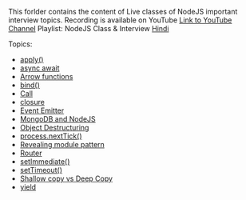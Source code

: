 This forlder contains the content of Live classes of NodeJS important interview topics.
Recording is available on YouTube
[Link to YouTube Channel](https://www.youtube.com/channel/UC0WKTSptW8OoMePQjGAubBQ?sub_confirmation=1)
Playlist: NodeJS Class & Interview [Hindi](https://www.youtube.com/watch?v=zSooc0r_6I4&list=PLIfcYFqzDXHmT0DByR0bbAFtEWfcOMShP)

Topics:

- [apply()](/nodeJS-interview-questions/individual-questions-with-example/apply.js)
- [async await](/nodeJS-interview-questions/async_await/readme.md)
- [Arrow functions](/nodeJS-interview-questions/individual-questions-with-example/Arrowfunction.js)
- [bind()](/nodeJS-interview-questions/individual-questions-with-example/bind.js)
- [Call](/nodeJS-interview-questions/individual-questions-with-example/Call.js)
- [closure](/nodeJS-interview-questions/individual-questions-with-example/closure.js)
- [Event Emitter](/nodeJS-interview-questions/event_emitter)
- [MongoDB and NodeJS](/nodeJS-interview-questions/mongodb-and-nodejs)
- [Object Destructuring](/nodeJS-interview-questions/individual-questions-with-example/ObjectDestructuring.js)
- [process.nextTick()](/nodeJS-interview-questions/individual-questions-with-example/process.nextTick.js)
- [Revealing module pattern](/nodeJS-interview-questions/individual-questions-with-example/revealingModulePattern.js)
- [Router](/nodeJS-interview-questions/router)
- [setImmediate()](/nodeJS-interview-questions/individual-questions-with-example/setimmediate.js)
- [setTimeout()](/nodeJS-interview-questions/individual-questions-with-example/settimout.js)
- [Shallow copy vs Deep Copy](/nodeJS-interview-questions/shallow-copy-vs-deep-copy)
- [yield](/nodeJS-interview-questions/individual-questions-with-example/yields.js)
